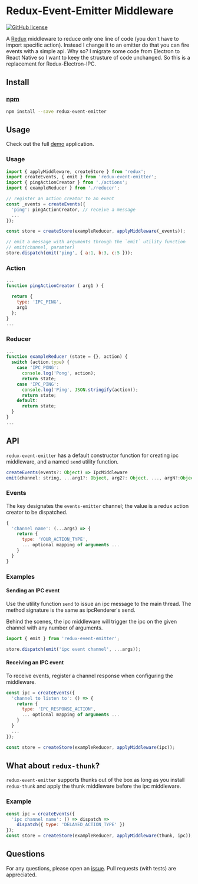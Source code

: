 # Redux-Event-Emitter Middleware
[![GitHub license](https://img.shields.io/badge/license-MIT-blue.svg)](https://raw.githubusercontent.com/mariotacke/redux-event-emitter/master/LICENSE)

A [Redux](https://github.com/reactjs/redux) middleware to reduce only one line of code (you don't have to import specific action). Instead I change it to an emitter do that you can fire events with a simple api. Why so? I migrate some code from Electron to React Native so I want to keey the strusture of code unchanged. So this is a replacement for Redux-Electron-IPC.

## Install

### [npm](https://www.npmjs.com/package/redux-event-emitter)
```sh
npm install --save redux-event-emitter
```

## Usage
Check out the full [demo](https://github.com/HamiltonWang/redux-event-emitter/tree/master/example)
application.

### Usage
```js
import { applyMiddleware, createStore } from 'redux';
import createEvents, { emit } from 'redux-event-emitter';
import { pingActionCreator } from './actions';
import { exampleReducer } from './reducer';

// register an action creator to an event
const _events = createEvents({
  'ping': pingActionCreator, // receive a message
  ...
});

const store = createStore(exampleReducer, applyMiddleware(_events));

// emit a message with arguments through the `emit` utility function
// emit(channel, paramter)
store.dispatch(emit('ping', { a:1, b:3, c:5 }));
```

### Action
```js
...
function pingActionCreator ( arg1 ) {

  return {
    type: 'IPC_PING',
    arg1
  };
}
...
```

### Reducer
```js
...
function exampleReducer (state = {}, action) {
  switch (action.type) {
    case 'IPC_PONG':
      console.log('Pong', action);
      return state;
    case 'IPC_PING':
      console.log('Ping', JSON.stringify(action)); 
      return state;
    default:
      return state;
  }
}
...
```

## API

`redux-event-emitter` has a default constructor function for creating ipc
middleware, and a named `send` utility function.

```js
createEvents(events?: Object) => IpcMiddleware
emit(channel: string, ...arg1?: Object, arg2?: Object, ..., argN?:Object) => Action
```

### Events
The key designates the `events-emitter` channel; the value is a redux action
creator to be dispatched.

```js
{
  'channel name': (...args) => {
    return {
      type: 'YOUR_ACTION_TYPE',
      ... optional mapping of arguments ...
    }
  }
}
```

### Examples

#### Sending an IPC event
Use the utility function `send` to issue an ipc message to the main thread. The
method signature is the same as ipcRenderer's send.

Behind the scenes, the ipc middleware will trigger the ipc on the given channel
with any number of arguments.

```js
import { emit } from 'redux-event-emitter';

store.dispatch(emit('ipc event channel', ...args));
```

#### Receiving an IPC event
To receive events, register a channel response when configuring the middleware.

```js
const ipc = createEvents({
  'channel to listen to': () => {
    return {
      type: 'IPC_RESPONSE_ACTION',
      ... optional mapping of arguments ...
    }
  }
  ...
});

const store = createStore(exampleReducer, applyMiddleware(ipc));
```

## What about `redux-thunk`?
`redux-event-emitter` supports thunks out of the box as long as you install `redux-thunk` and apply the thunk middleware before the ipc middleware.

### Example
```js
const ipc = createEvents({
  'ipc channel name': () => dispatch =>
    dispatch({ type: 'DELAYED_ACTION_TYPE' })
});
const store = createStore(exampleReducer, applyMiddleware(thunk, ipc));
```

## Questions
For any questions, please open an [issue](https://github.com/mariotacke/redux-event-emitter/issues).
Pull requests (with tests) are appreciated.
